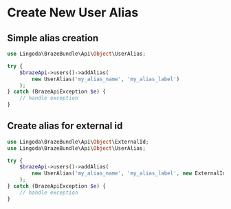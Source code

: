 # Create New User Alias

## Simple alias creation

```php
use Lingoda\BrazeBundle\Api\Object\UserAlias;

try {
    $brazeApi->users()->addAlias(
        new UserAlias('my_alias_name', 'my_alias_label')
    );
} catch (BrazeApiException $e) {
    // handle exception
}
```

## Create alias for external id

```php
use Lingoda\BrazeBundle\Api\Object\ExternalId;
use Lingoda\BrazeBundle\Api\Object\UserAlias;

try {
    $brazeApi->users()->addAlias(
        new UserAlias('my_alias_name', 'my_alias_label', new ExternalId('user-id'))
    );
} catch (BrazeApiException $e) {
    // handle exception
}
```
